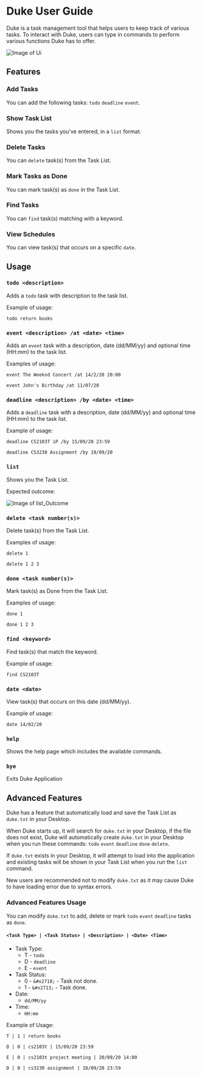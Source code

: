 # Duke User Guide
Duke is a task management tool that helps users to keep track of various tasks.
To interact with Duke, users can type in commands to perform various functions Duke has to offer.

![Image of Ui](https://raw.githubusercontent.com/junhui-phoon/ip/master/docs/Ui.png)
## Features

### Add Tasks 
You can add the following tasks: `todo` `deadline` `event`.

### Show Task List
Shows you the tasks you've entered, in a `list` format.

### Delete Tasks
You can `delete` task(s) from the Task List.

### Mark Tasks as Done
You can mark task(s) as `done` in the Task List.

### Find Tasks
You can `find` task(s) matching with a keyword.

### View Schedules
You can view task(s) that occurs on a specific `date`.

## Usage

### `todo <description>`

Adds a `todo` task with description to the task list.

Example of usage: 

`todo return books`

### `event <description> /at <date> <time>`

Adds an `event` task with a description, date (dd/MM/yy) and optional time (HH:mm) to the task list.

Examples of usage: 

`event The Weeknd Concert /at 14/2/20 20:00`  

`event John's Birthday /at 11/07/20`  

### `deadline <description> /by <date> <time>`

Adds a `deadline` task with a description, date (dd/MM/yy) and optional time (HH:mm) to the task list.

Example of usage: 

`deadline CS2103T iP /by 15/09/20 23:59`  

`deadline CS3230 Assignment /by 19/09/20`

### `list`

Shows you the Task List.

Expected outcome:  

![Image of list_Outcome](https://raw.githubusercontent.com/junhui-phoon/ip/master/docs/list_outcome.png)

### `delete <task number(s)>`

Delete task(s) from the Task List.

Examples of usage: 

`delete 1`

`delete 1 2 3`

### `done <task number(s)>`

Mark task(s) as Done from the Task List.

Examples of usage: 

`done 1`

`done 1 2 3`

### `find <keyword>`

Find task(s) that match the keyword.

Example of usage: 

`find CS2103T`

### `date <date>`

View task(s) that occurs on this date (dd/MM/yy).

Example of usage: 

`date 14/02/20`

### `help`

Shows the help page which includes the available commands.

### `bye`

Exits Duke Application

## Advanced Features
Duke has a feature that automatically load and save the Task List as `duke.txt` in your Desktop.

When Duke starts up, it will search for `duke.txt` in your Desktop, if the file does not exist,
Duke will automatically create `duke.txt` in your Desktop when you run these commands: `todo`
`event` `deadline` `done` `delete`.

If `duke.txt` exists in your Desktop, it will attempt to load into the application and existing
tasks will be shown in your Task List when you run the `list` command.

New users are recommended not to modify `duke.txt` as it may cause Duke to have loading error due to
syntax errors.

### Advanced Features Usage

You can modify `duke.txt` to add, delete or mark `todo` `event` `deadline` tasks as `done`.

#### `<Task Type> | <Task Status> | <Description> | <Date> <Time>`

* Task Type:
    * T - `todo`
    * D - `deadline`
    * E - `event`
* Task Status:
    * 0 - `&#x2718;` - Task not done.
    * 1 - `&#x2713;` - Task done.
* Date:
    * `dd/MM/yy`
* Time:
    * `HH:mm`
    
Example of Usage:

`T | 1 | return books`  

`D | 0 | cs2103t | 15/09/20 23:59`  

`E | 0 | cs2103t project meeting | 20/09/20 14:00`  

`D | 0 | cs3230 assignment | 18/09/20 23:59`



